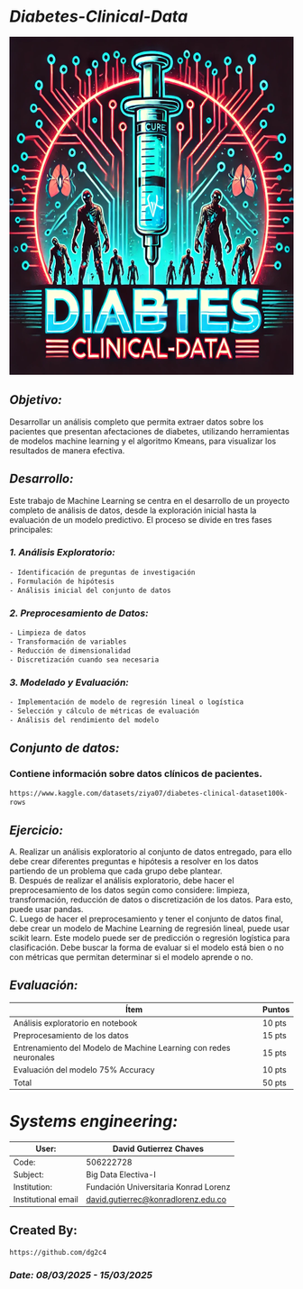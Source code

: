 # *Diabetes-Clinical-Data*
<p align="center">
  <img width="760" height="600" src="https://github.com/dg2c4/Diabetes-Clinical-Data/blob/main/Assets/Diabetes-Clinical-Data-Logo.webp" alt="Diabetes-Clinical-Data-Logo">
</p>

## *Objetivo:* 
Desarrollar un análisis completo que permita extraer datos sobre los pacientes que presentan afectaciones de diabetes, utilizando herramientas de modelos machine learning y el algoritmo Kmeans, para visualizar los resultados de manera efectiva.

## *Desarrollo:*
Este trabajo de Machine Learning se centra en el desarrollo de un proyecto completo de análisis de datos, desde la exploración inicial hasta la evaluación de un modelo predictivo. El proceso se divide en tres fases principales:

### *1. Análisis Exploratorio:*
    - Identificación de preguntas de investigación
    . Formulación de hipótesis
    - Análisis inicial del conjunto de datos

### *2. Preprocesamiento de Datos:*
    - Limpieza de datos
    - Transformación de variables
    - Reducción de dimensionalidad
    - Discretización cuando sea necesaria

### *3. Modelado y Evaluación:*
    - Implementación de modelo de regresión lineal o logística
    - Selección y cálculo de métricas de evaluación
    - Análisis del rendimiento del modelo

## *Conjunto de datos:* 
### Contiene información sobre datos clínicos de pacientes.
    https://www.kaggle.com/datasets/ziya07/diabetes-clinical-dataset100k-rows 

## *Ejercicio:* 
A. Realizar un análisis exploratorio al conjunto de datos entregado, para ello debe crear diferentes preguntas e hipótesis a resolver en los datos partiendo de un problema que cada grupo debe plantear.\
B. Después de realizar el análisis exploratorio, debe hacer el preprocesamiento de los datos según como considere: limpieza, transformación, reducción de datos o discretización de los datos. Para esto, puede usar pandas.\
C. Luego de hacer el preprocesamiento y tener el conjunto de datos final, debe crear un modelo de Machine Learning de regresión lineal, puede usar scikit learn. Este modelo puede ser de predicción o regresión logística para clasificación. Debe buscar la forma de evaluar si el modelo está bien o no con métricas que permitan determinar si el modelo aprende o no.  

## *Evaluación:*
| Ítem | Puntos |
|------|--------|
| Análisis exploratorio en notebook | 10 pts |
| Preprocesamiento de los datos | 15 pts |
| Entrenamiento del Modelo de Machine Learning con redes neuronales | 15 pts |
| Evaluación del modelo 75% Accuracy | 10 pts |
| Total | 50 pts |


# *Systems engineering:*
| User: | David Gutierrez Chaves |
|------|--------|
| Code: | 506222728 |
| Subject: | Big Data Electiva-I |
| Institution: | Fundación Universitaria Konrad Lorenz |
| Institutional email | david.gutierrec@konradlorenz.edu.co |
  

## Created By:
    https://github.com/dg2c4

### *Date: 08/03/2025 - 15/03/2025*
